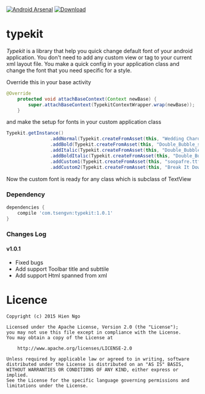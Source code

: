 [![Android Arsenal](https://img.shields.io/badge/Android%20Arsenal-Typekit-green.svg?style=flat)](https://android-arsenal.com/details/1/1957)   [ ![Download](https://api.bintray.com/packages/tsengvn/maven/typekit/images/download.svg) ](https://bintray.com/tsengvn/maven/typekit/_latestVersion)


# typekit
*Typekit* is a library that help you quick change default font of your android application. You don't need to add any custom view or tag to your current xml layout file. You make a quick config in your application class and change the font that you need specific for a style.

Override this in your base activity

```java
@Override
    protected void attachBaseContext(Context newBase) {
        super.attachBaseContext(TypekitContextWrapper.wrap(newBase));
    }
```

and make the setup for fonts in your custom application class
```java
Typekit.getInstance()
                .addNormal(Typekit.createFromAsset(this, "Wedding Chardonnay.ttf"))
                .addBold(Typekit.createFromAsset(this, "Double_Bubble_shadow.otf"))
                .addItalic(Typekit.createFromAsset(this, "Double_Bubble_shadow_italic.otf"))
                .addBoldItalic(Typekit.createFromAsset(this, "Double_Bubble_shadow_italic.otf"))
                .addCustom1(Typekit.createFromAsset(this, "soopafre.ttf"))
                .addCustom2(Typekit.createFromAsset(this, "Break It Down.ttf"));
```

Now the custom font is ready for any class which is subclass of TextView

### Dependency
```groovy
dependencies {
    compile 'com.tsengvn:typekit:1.0.1'
}
```

### Changes Log
#### v1.0.1
- Fixed bugs
- Add support Toolbar title and subttile
- Add support Html spanned from xml

Licence
=======
    Copyright (c) 2015 Hien Ngo

    Licensed under the Apache License, Version 2.0 (the "License");
    you may not use this file except in compliance with the License.
    You may obtain a copy of the License at

        http://www.apache.org/licenses/LICENSE-2.0

    Unless required by applicable law or agreed to in writing, software
    distributed under the License is distributed on an "AS IS" BASIS,
    WITHOUT WARRANTIES OR CONDITIONS OF ANY KIND, either express or implied.
    See the License for the specific language governing permissions and
    limitations under the License.
